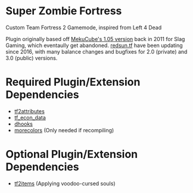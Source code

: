 # Super Zombie Fortress

Custom Team Fortress 2 Gamemode, inspired from Left 4 Dead

Plugin originally based off [MekuCube's 1.05 version](https://forums.alliedmods.net/showthread.php?p=1467101) back in 2011 for Slag Gaming, which eventaully get abandoned.
[redsun.tf](https://redsun.tf/) have been updating since 2016, with many balance changes and bugfixes for 2.0 (private) and 3.0 (public) versions.

# Required Plugin/Extension Dependencies

- [tf2attributes](https://forums.alliedmods.net/showthread.php?t=210221)
- [tf_econ_data](https://forums.alliedmods.net/showthread.php?t=315011)
- [dhooks](https://forums.alliedmods.net/showthread.php?t=180114)
- [morecolors](https://forums.alliedmods.net/showthread.php?t=185016) (Only needed if recompiling)

# Optional Plugin/Extension Dependencies

- [tf2items](https://forums.alliedmods.net/showthread.php?t=115100) (Applying voodoo-cursed souls)
